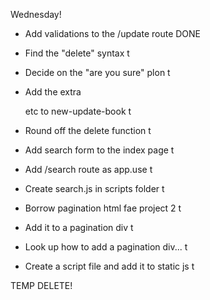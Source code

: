 Wednesday!
  - Add validations to the /update route          DONE
  - Find the "delete" syntax                      t
  - Decide on the "are you sure" plon             t
  - Add the extra <div> etc to new-update-book    t
  - Round off the delete function                 t

  - Add search form to the index page             t
  - Add /search route as app.use                  t
  - Create search.js in scripts folder            t
  
  - Borrow pagination html fae project 2          t
  - Add it to a pagination div                    t
  - Look up how to add a pagination div...        t
  - Create a script file and add it to static js  t

 TEMP DELETE!
